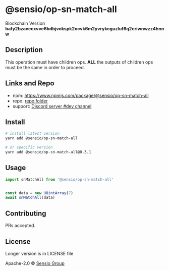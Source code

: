 
  # @sensio/op-sn-match-all

  Blockchain Version **bafy2bzacecxvve6bdbjvokspk2ocvk6m2yvrykcguzluf6q2criwnwzz4hnnw**
  

  ## Description 
  
  This operation must have children ops. **ALL** the outputs of children ops must be the same in order to proceed.
  
  ##  Links and Repo

  * npm: https://www.npmjs.com/package/@sensio/op-sn-match-all
  * repo: [repo folder](https://gitlab.com/sensio_group/network-js/-/tree/master/operations/snMatchAll)
  * support: [Discord server #dev channel](https://discord.gg/JsdKZ5K) 

  ## Install
  
  ```sh
  # install latest version
  yarn add @sensio/op-sn-match-all

  # or specific version
  yarn add @sensio/op-sn-match-all@0.3.1
  ```
  
  ## Usage
  
  ```ts
  import snMatchAll from '@sensio/op-sn-match-all'


  const data = new U8intArray(7)
  await snMatchAll(data)
  ```
  
  ## Contributing
  
  PRs accepted.
  
  ## License
  
  Longer version is in LICENSE file
  
  Apache-2.0 © [Sensio Group](https://sensio.group) 
  